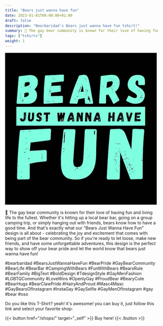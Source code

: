 ```yaml
---
title: "Bears just wanna have fun"
date: 2023-01-01T00:00:00+01:00
draft: false
description: "Bearbaridad's Bears just wanna have fun tshirt!"
summary: 🥳 The gay bear community is known for their love of having fun and living life to the fullest
tags: ["tshirts"]
weight: 1
---
```


![tee](featured.jpg)

🥳 The gay bear community is known for their love of having fun and living life to the fullest. Whether it's hitting up a local bear bar, going on a group camping trip, or simply hanging out with friends, bears know how to have a good time. And that's exactly what our "Bears Just Wanna Have Fun" design is all about - celebrating the joy and excitement that comes with being part of the bear community. So if you're ready to let loose, make new friends, and have some unforgettable adventures, this design is the perfect way to show off your bear pride and let the world know that bears just wanna have fun!

#bearbaridad #BearsJustWannaHaveFun #BearPride #GayBearCommunity #BearLife #BearBar #CampingWithBears #FunWithBears #BearsRule #BearFamily #BigText #BoldDesign #TdesignStyle #GayMenFashion #LGBTQCommunity #LoveWins #OpenlyGay #ProudBear #BearyCute #BearHugs #BearClawPride #HairyAndProud #Masc4Masc #GayBearsOfInstagram #InstaGay #GaySelfie #GayMenOfInstagram #gay #bear #oso

Do you like this T-Shirt? yeah! it's awesome! you can buy it, just follow this link and select your favorite shop:

{{< button href="/shops/" target="_self" >}}
Buy here!
{{< /button >}}